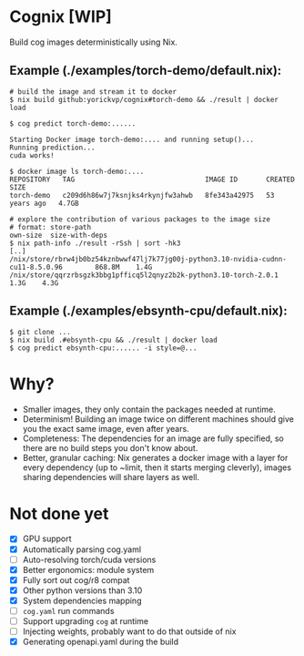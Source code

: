 # Cognix [WIP]

Build cog images deterministically using Nix.


## Example (./examples/torch-demo/default.nix):
```
# build the image and stream it to docker
$ nix build github:yorickvp/cognix#torch-demo && ./result | docker load

$ cog predict torch-demo:......

Starting Docker image torch-demo:.... and running setup()...
Running prediction...
cuda works!

$ docker image ls torch-demo:....
REPOSITORY   TAG                                IMAGE ID       CREATED        SIZE
torch-demo   c209d6h86w7j7ksnjks4rkynjfw3ahwb   8fe343a42975   53 years ago   4.7GB

# explore the contribution of various packages to the image size
# format: store-path                                                           own-size  size-with-deps
$ nix path-info ./result -rSsh | sort -hk3
[..]
/nix/store/rbrw4jb0bz54kznbwwf47lj7k77jg00j-python3.10-nvidia-cudnn-cu11-8.5.0.96      	 868.8M	   1.4G
/nix/store/qqrzrbsgzk3bbg1pfficq5l2qnyz2b2k-python3.10-torch-2.0.1                     	   1.3G	   4.3G
```

## Example (./examples/ebsynth-cpu/default.nix):
```
$ git clone ...
$ nix build .#ebsynth-cpu && ./result | docker load
$ cog predict ebsynth-cpu:...... -i style=@...
```

# Why?
- Smaller images, they only contain the packages needed at runtime.
- Determinism! Building an image twice on different machines should give you the exact same image, even after years.
- Completeness: The dependencies for an image are fully specified, so there are no build steps you don't know about.
- Better, granular caching: Nix generates a docker image with a layer for every dependency (up to ~limit, then it starts merging cleverly), images sharing dependencies will share layers as well.


# Not done yet
- [x] GPU support
- [x] Automatically parsing cog.yaml
- [ ] Auto-resolving torch/cuda versions
- [x] Better ergonomics: module system
- [x] Fully sort out cog/r8 compat
- [x] Other python versions than 3.10
- [x] System dependencies mapping
- [ ] `cog.yaml` run commands
- [ ] Support upgrading `cog` at runtime
- [ ] Injecting weights, probably want to do that outside of nix
- [x] Generating openapi.yaml during the build
